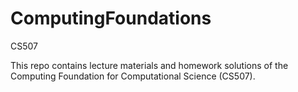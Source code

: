 # ComputingFoundations
CS507

This repo contains lecture materials and homework solutions of the Computing Foundation for Computational Science (CS507).
